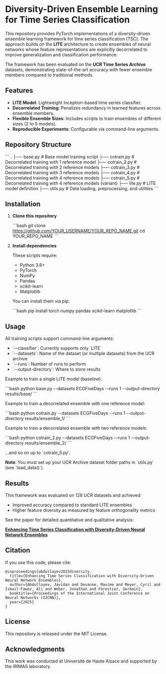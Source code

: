 # Diversity-Driven Ensemble Learning for Time Series Classification

This repository provides PyTorch implementations of a diversity-driven ensemble learning framework for time series classification (TSC). The approach builds on the **LITE** architecture to create ensembles of neural networks whose feature representations are explicitly decorrelated to improve generalization and classification performance.

The framework has been evaluated on the **UCR Time Series Archive** datasets, demonstrating state-of-the-art accuracy with fewer ensemble members compared to traditional methods.

## Features

- **LITE Model**: Lightweight Inception-based time series classifier.
- **Decorrelated Training**: Penalizes redundancy in learned features across ensemble members.
- **Flexible Ensemble Sizes**: Includes scripts to train ensembles of different sizes (2 to 5 models).
- **Reproducible Experiments**: Configurable via command-line arguments.

## Repository Structure

\`\`\`
.
├── base.py              # Base model training script
├── cotrain.py           # Decorrelated training with 1 reference model
├── cotrain_2.py         # Decorrelated training with 2 reference models
├── cotrain_3.py         # Decorrelated training with 3 reference models
├── cotrain_4.py         # Decorrelated training with 4 reference models
├── cotrain_5.py         # Decorrelated training with 4 reference models (variant)
├── lite.py              # LITE model definition
├── utils.py             # Data loading, preprocessing, and utilities
\`\`\`

## Installation

1. **Clone this repository**

   \`\`\`bash
   git clone https://github.com/YOUR_USERNAME/YOUR_REPO_NAME.git
   cd YOUR_REPO_NAME
   \`\`\`

2. **Install dependencies**

   These scripts require:
   - Python 3.8+
   - PyTorch
   - NumPy
   - Pandas
   - scikit-learn
   - Matplotlib

   You can install them via pip:

   \`\`\`bash
   pip install torch numpy pandas scikit-learn matplotlib
   \`\`\`

## Usage

All training scripts support command-line arguments:

- \`--classifier\`: Currently supports only \`LITE\`
- \`--datasets\`: Name of the dataset (or multiple datasets) from the UCR archive
- \`--runs\`: Number of runs to perform
- \`--output-directory\`: Where to store results

Example to train a single LITE model (baseline):

\`\`\`bash
python base.py --datasets ECGFiveDays --runs 1 --output-directory results/base/
\`\`\`

Example to train a decorrelated ensemble with one reference model:

\`\`\`bash
python cotrain.py --datasets ECGFiveDays --runs 1 --output-directory results/ensemble_1/
\`\`\`

Example to train a decorrelated ensemble with two reference models:

\`\`\`bash
python cotrain_2.py --datasets ECGFiveDays --runs 1 --output-directory results/ensemble_2/
\`\`\`

...and so on up to \`cotrain_5.py\`.

**Note**: You must set up your UCR Archive dataset folder paths in \`utils.py\` (see \`load_data()\`).

## Results

This framework was evaluated on 128 UCR datasets and achieved:

- Improved accuracy compared to standard LITE ensembles
- Higher feature diversity as measured by feature orthogonality metrics

See the paper for detailed quantitative and qualitative analysis:

**[Enhancing Time Series Classification with Diversity-Driven Neural Network Ensembles](./IJCNN_2025_Ensemble_Learning_for_TSC.pdf)**

## Citation

If you use this code, please cite:

```
@inproceedings{abdullayev2025diversity,
  title={Enhancing Time Series Classification with Diversity-Driven Neural Network Ensembles},
  author={Abdullayev, Javidan and Devanne, Maxime and Meyer, Cyril and Ismail-Fawaz, Ali and Weber, Jonathan and Forestier, Germain},
  booktitle={Proceedings of the International Joint Conference on Neural Networks (IJCNN)},
  year={2025}
}
```

## License

This repository is released under the MIT License.

## Acknowledgments

This work was conducted at Université de Haute Alsace and supported by the IRIMAS laboratory.